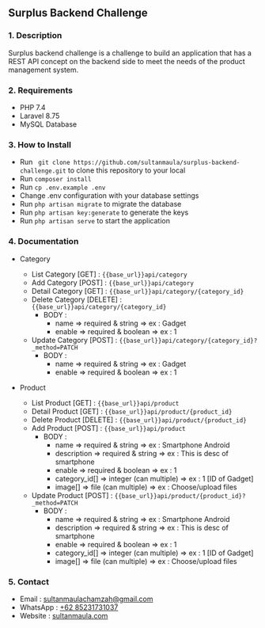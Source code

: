 ## Surplus Backend Challenge
### 1. Description
Surplus backend challenge is a challenge to build an application that has a REST API concept on the backend side to meet the needs of the product management system.

### 2. Requirements
- PHP 7.4
- Laravel 8.75
- MySQL Database

### 3. How to Install
- Run ``` git clone https://github.com/sultanmaula/surplus-backend-challenge.git``` to clone this repository to your local
- Run ``` composer install ```
- Run ``` cp .env.example .env ```
- Change .env configuration with your database settings
- Run ``` php artisan migrate ``` to migrate the database
- Run ``` php artisan key:generate ``` to generate the keys
- Run ``` php artisan serve ``` to start the application

### 4. Documentation
- Category
    - List Category [GET] : ``` {{base_url}}api/category ```
    - Add Category [POST] : ``` {{base_url}}api/category ```
    - Detail Category [GET] : ``` {{base_url}}api/category/{category_id} ```
    - Delete Category [DELETE] : ``` {{base_url}}api/category/{category_id} ```
        - BODY :
            - name => required & string => ex : Gadget
            - enable => required & boolean => ex : 1
    - Update Category [POST] : ``` {{base_url}}api/category/{category_id}?_method=PATCH ```
        - BODY :
            - name => required & string => ex : Gadget
            - enable => required & boolean => ex : 1
    
- Product
    - List Product [GET] : ``` {{base_url}}api/product ```
    - Detail Product [GET] : ``` {{base_url}}api/product/{product_id} ```
    - Delete Product [DELETE] : ``` {{base_url}}api/product/{product_id} ```
    - Add Product [POST] : ``` {{base_url}}api/product ```
        - BODY :
            - name => required & string => ex : Smartphone Android
            - description => required & string => ex : This is desc of smartphone
            - enable => required & boolean => ex : 1
            - category_id[] => integer (can multiple) => ex : 1 [ID of Gadget]
            - image[] => file (can multiple) => ex : Choose/upload files
    - Update Product [POST] : ``` {{base_url}}api/product/{product_id}?_method=PATCH ```
        - BODY :
            - name => required & string => ex : Smartphone Android
            - description => required & string => ex : This is desc of smartphone
            - enable => required & boolean => ex : 1
            - category_id[] => integer (can multiple) => ex : 1 [ID of Gadget]
            - image[] => file (can multiple) => ex : Choose/upload files

### 5. Contact
- Email : <a href="mailto:sultanmaulachamzah@gmail.com">sultanmaulachamzah@gmail.com</a>
- WhatsApp : <a href="https://wa.me/6285231731037">+62 85231731037</a>
- Website : <a href="https://sultanmaula.com">sultanmaula.com</a>